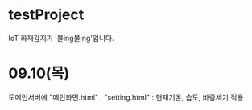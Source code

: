 # testProject

IoT 화재감지기 '불ing불ing'입니다.

# 09.10(목)

도메인서버에 "메인화면.html" , "setting.html" : 현재기온, 습도, 바람세기 적용
